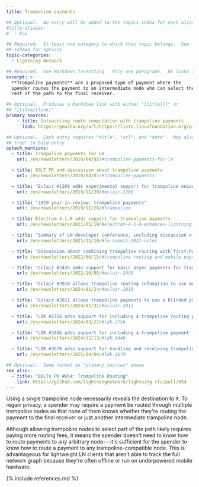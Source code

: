 ```yaml
---
title: Trampoline payments

## Optional.  An entry will be added to the topics index for each alias
#title-aliases:
#  - Foo

## Required.  At least one category to which this topic belongs.  See
## schema for options
topic-categories:
  - Lightning Network

## Required.  Use Markdown formatting.  Only one paragraph.  No links allowed.
excerpt: >
  **Trampoline payments** are a proposed type of payment where the
  spender routes the payment to an intermediate node who can select the
  rest of the path to the final receiver.

## Optional.  Produces a Markdown link with either "[title][]" or
## "[title](link)"
primary_sources:
    - title: Outsourcing route computation with trampoline payments
      link: https://gnusha.org/url/https://lists.linuxfoundation.org/pipermail/lightning-dev/2019-March/001939.html

## Optional.  Each entry requires "title", "url", and "date".  May also use "feature:
## true" to bold entry
optech_mentions:
  - title: Trampoline payments for LN
    url: /en/newsletters/2019/04/02/#trampoline-payments-for-ln

  - title: BOLT PR and discussion about trampoline payments
    url: /en/newsletters/2019/08/07/#trampoline-payments

  - title: "Eclair #1209 adds experimental support for trampoline onion format"
    url: /en/newsletters/2019/11/20/#eclair-1209

  - title: "2019 year-in-review: trampoline payments"
    url: /en/newsletters/2019/12/28/#trampoline

  - title: Electrum 4.1.0 adds support for trampoline payments
    url: /en/newsletters/2021/05/19/#electrum-4-1-0-enhances-lightning-features

  - title: "Summary of LN developer conference, including discussion of trampoline payments"
    url: /en/newsletters/2021/11/10/#ln-summit-2021-notes

  - title: "Discussion about combining trampoline routing with first-hop payment holds"
    url: /en/newsletters/2022/06/15/#trampoline-routing-and-mobile-payments

  - title: "Eclair #2435 adds support for basic async payments for trampoline relay"
    url: /en/newsletters/2022/10/05/#eclair-2435

  - title: "Eclair #2810 allows trampoline routing infomation to use more than 400 bytes"
    url: /en/newsletters/2024/01/24/#eclair-2810

  - title: "Eclair #2811 allows trampoline payments to use a blinded path for the ultimate receiver"
    url: /en/newsletters/2024/01/31/#eclair-2811

  - title: "LDK #2756 adds support for including a trampoline routing packet in its messages"
    url: /en/newsletters/2024/03/27/#ldk-2756

  - title: "LDK #3446 adds support for including a trampoline payment flag in a BOLT12 invoice"
    url: /en/newsletters/2024/12/13/#ldk-3446

  - title: "LDK #3670 adds support for handling and receiving trampoline payments"
    url: /en/newsletters/2025/04/04/#ldk-3670

## Optional.  Same format as "primary_sources" above
see_also:
  - title: "BOLTs PR #654: Trampoline Routing"
    link: https://github.com/lightningnetwork/lightning-rfc/pull/654
---
```

Using a single trampoline node necessarily reveals the destination to
it.  To regain privacy, a spender may require a payment be routed
through multiple trampoline nodes so that none of them knows whether
they're routing the payment to the final receiver or just another
intermediate trampoline node.

Although allowing trampoline nodes to select part of the path likely
requires paying more routing fees, it means the spender doesn't
need to know how to route payments to any arbitrary node---it's
sufficient for the spender to know how to route a payment to any
trampoline-compatible node.  This is advantageous for lightweight
LN clients that aren't able to track the full network graph because
they're often offline or run on underpowered mobile hardware.

{% include references.md %}
